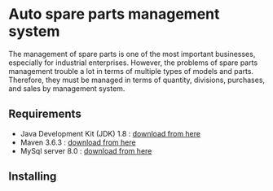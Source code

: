 # Auto spare parts management system
The management of spare parts is one of the most important businesses, especially for industrial enterprises. However, the problems of spare parts management trouble a lot in terms of multiple types of models and parts. Therefore, they must be managed in terms of quantity, divisions, purchases, and sales by management system.
## Requirements
* Java Development Kit (JDK) 1.8 : [download from here](https://www.oracle.com/java/technologies/javase/javase-jdk8-downloads.html)
* Maven 3.6.3 : [download from here](https://mkyong.com/maven/how-to-install-maven-in-windows/)
* MySql server 8.0 : [download from here](https://corlewsolutions.com/articles/article-21-how-to-install-mysql-server-5-6-on-windows-7-development-machine)  
## Installing


